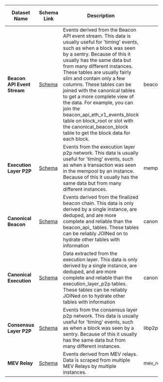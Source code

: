 <!-- schema_toc_start -->
| Dataset Name | Schema Link | Description | Prefix | EthPandaOps Clickhouse|Public Parquet Files |
|--------------|-------------|-------------|--------|---|---|
| **Beacon API Event Stream** | [Schema](/data/xatu/schema/beacon_api_/) | Events derived from the Beacon API event stream. This data is usually useful for 'timing' events, such as when a block was seen by a sentry. Because of this it usually has the same data but from many different instances. These tables are usually fairly slim and contain only a few columns. These tables can be joined with the canonical tables to get a more complete view of the data. For example, you can join the beacon_api_eth_v1_events_block table on block_root or slot with the canonical_beacon_block table to get the block data for each block. | beacon_api_ | ✅ | ✅ |
| **Execution Layer P2P** | [Schema](/data/xatu/schema/mempool_/) | Events from the execution layer p2p network. This data is usually useful for 'timing' events, such as when a transaction was seen in the mempool by an instance. Because of this it usually has the same data but from many different instances. | mempool_ | ✅ | ✅ |
| **Canonical Beacon** | [Schema](/data/xatu/schema/canonical_beacon_/) | Events derived from the finalized beacon chain. This data is only derived by a single instance, are deduped, and are more complete and reliable than the beacon_api_ tables. These tables can be reliably JOINed on to hydrate other tables with information | canonical_beacon_ | ✅ | ✅ |
| **Canonical Execution** | [Schema](/data/xatu/schema/canonical_execution_/) | Data extracted from the execution layer. This data is only derived by a single instance, are deduped, and are more complete and reliable than the execution_layer_p2p tables. These tables can be reliably JOINed on to hydrate other tables with information | canonical_execution_ | ✅ | ✅ |
| **Consensus Layer P2P** | [Schema](/data/xatu/schema/libp2p_/) | Events from the consensus layer p2p network. This data is usually useful for 'timing' events, such as when a block was seen by a sentry. Because of this it usually has the same data but from many different instances. | libp2p_ | ✅ | ✅ |
| **MEV Relay** | [Schema](/data/xatu/schema/mev_relay_/) | Events derived from MEV relays. Data is scraped from multiple MEV Relays by multiple instances. | mev_relay_ | ✅ | ✅ |
<!-- schema_toc_end -->
